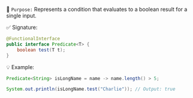 📌 `Purpose:`
Represents a condition that evaluates to a boolean result for a single input.

✅ Signature:
```java
@FunctionalInterface
public interface Predicate<T> {
    boolean test(T t);
}
```
💡 Example:
```java
Predicate<String> isLongName = name -> name.length() > 5;

System.out.println(isLongName.test("Charlie")); // Output: true
```

